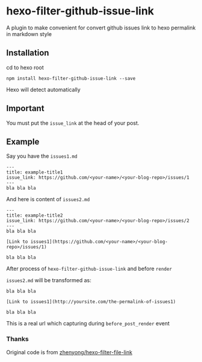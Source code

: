 # hexo-filter-github-issue-link

A plugin to make convenient for convert github issues link to hexo permalink in markdown style

## Installation

cd to hexo root

```
npm install hexo-filter-github-issue-link --save
```

Hexo will detect automatically

## Important
You must put the `issue_link` at the head of your post.

## Example

Say you have the `issues1.md`

```
---
title: example-title1
issue_link: https://github.com/<your-name>/<your-blog-repo>/issues/1
---
bla bla bla
```

And here is content of `issues2.md`

```
---
title: example-title2
issue_link: https://github.com/<your-name>/<your-blog-repo>/issues/2
---
bla bla bla

[Link to issues1](https://github.com/<your-name>/<your-blog-repo>/issues/1)

bla bla bla
```

After process of `hexo-filter-github-issue-link` and before `render`

`issues2.md` will be transformed as:

```
bla bla bla

[Link to issues1](http://yoursite.com/the-permalink-of-issues1)

bla bla bla
```

This is a real url which capturing during `before_post_render` event

### Thanks

Original code is from [zhenyong/hexo-filter-file-link](https://github.com/zhenyong/hexo-filter-file-link)
